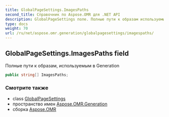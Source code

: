 ```yaml
---
title: GlobalPageSettings.ImagesPaths
second_title: Справочник по Aspose.OMR для .NET API
description: GlobalPageSettings поле. Полные пути к образам используемым в Generation
type: docs
weight: 70
url: /ru/net/aspose.omr.generation/globalpagesettings/imagespaths/
---
```

## GlobalPageSettings.ImagesPaths field

Полные пути к образам, используемым в Generation

```csharp
public string[] ImagesPaths;
```

### Смотрите также

* class [GlobalPageSettings](../)
* пространство имен [Aspose.OMR.Generation](../../globalpagesettings/)
* сборка [Aspose.OMR](../../../)


